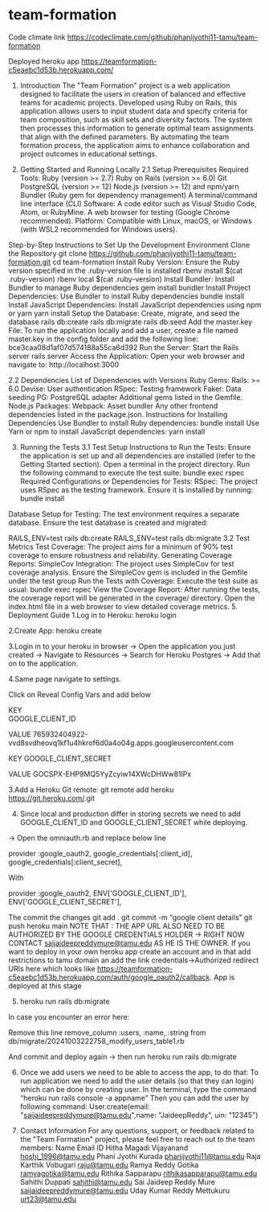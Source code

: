 # team-formation

Code climate link
https://codeclimate.com/github/phanijyothi11-tamu/team-formation

Deployed heroku app
https://teamformation-c5eaebc1d53b.herokuapp.com/

1. Introduction
The "Team Formation" project is a web application designed to facilitate the users in creation of balanced and effective teams for academic projects. Developed using Ruby on Rails, this application allows users to input student data and specify criteria for team composition, such as skill sets and diversity factors. The system then processes this information to generate optimal team assignments that align with the defined parameters. By automating the team formation process, the application aims to enhance collaboration and project outcomes in educational settings.

2. Getting Started and Running Locally
2.1 Setup
Prerequisites
Required Tools:
Ruby (version >= 2.7)
Ruby on Rails (version >= 6.0)
Git
PostgreSQL (version >= 12)
Node.js (version >= 12) and npm/yarn
Bundler (Ruby gem for dependency management)
A terminal/command line interface (CLI)
Software:
A code editor such as Visual Studio Code, Atom, or RubyMine.
A web browser for testing (Google Chrome recommended).
Platform:
Compatible with Linux, macOS, or Windows (with WSL2 recommended for Windows users).





Step-by-Step Instructions to Set Up the Development Environment
Clone the Repository
git clone https://github.com/phanijyothi11-tamu/team-formation.git
cd team-formation
Install Ruby Version: Ensure the Ruby version specified in the .ruby-version file is installed
rbenv install $(cat .ruby-version) 
rbenv local $(cat .ruby-version)
Install Bundler: Install Bundler to manage Ruby dependencies
gem install bundler
Install Project Dependencies: Use Bundler to install Ruby dependencies
bundle install
Install JavaScript Dependencies: Install JavaScript dependencies using npm or yarn
yarn install
Setup the Database: Create, migrate, and seed the database
rails db:create
rails db:migrate
rails db:seed
Add the master.key File: To run the application locally and add a user, create a file named master.key in the config folder and add the following line:
bce3caa08d1af07d574188a55ca6d392
Run the Server: Start the Rails server
rails server
Access the Application: Open your web browser and navigate to:
http://localhost:3000

2.2 Dependencies
List of Dependencies with Versions
Ruby Gems:
Rails: >= 6.0
Devise: User authentication
RSpec: Testing framework
Faker: Data seeding
PG: PostgreSQL adapter
Additional gems listed in the Gemfile.
Node.js Packages:
Webpack: Asset bundler
Any other frontend dependencies listed in the package.json.
Instructions for Installing Dependencies
Use Bundler to install Ruby dependencies:
bundle install
Use Yarn or npm to install JavaScript dependencies:
yarn install



3. Running the Tests
3.1 Test Setup
Instructions to Run the Tests:
Ensure the application is set up and all dependencies are installed (refer to the Getting Started section).
Open a terminal in the project directory.
Run the following command to execute the test suite:
bundle exec rspec
Required Configurations or Dependencies for Tests:
RSpec:
The project uses RSpec as the testing framework. Ensure it is installed by running:
bundle install

Database Setup for Testing:
The test environment requires a separate database. Ensure the test database is created and migrated:

RAILS_ENV=test rails db:create 
RAILS_ENV=test rails db:migrate
3.2 Test Metrics
Test Coverage:
The project aims for a minimum of 90% test coverage to ensure robustness and reliability.
Generating Coverage Reports:
SimpleCov Integration:
The project uses SimpleCov for test coverage analysis.
Ensure the SimpleCov gem is included in the Gemfile under the test group
Run the Tests with Coverage:
Execute the test suite as usual:
bundle exec rspec
View the Coverage Report:
After running the tests, the coverage report will be generated in the coverage/ directory.
Open the index.html file in a web browser to view detailed coverage metrics.
5. Deployment Guide
1.Log in to Heroku: heroku login

2.Create App: heroku create <app-name>

3.Login in to your heroku in browser -> Open the application you just created -> Navigate to Resources -> Search for Heroku Postgres -> Add that on to the application.

4.Same page navigate to settings.
   
   Click on Reveal Config Vars and add below 

   KEY                                 
   GOOGLE_CLIENT_ID 
    
   VALUE 
   765932404922-vvd8svdheovq1kf1u4hkrof6d0a4o04g.apps.googleusercontent.com

   KEY
   GOOGLE_CLIENT_SECRET

   VALUE
   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
          

3.Add a Heroku Git remote: git remote add heroku https://git.heroku.com/<app-name>.git

4. Since local and production differ in storing secrets we need to add GOOGLE_CLIENT_ID and GOOGLE_CLIENT_SECRET while deploying.

-> Open the omniauth.rb and replace below line 

provider :google_oauth2, google_credentials[:client_id], google_credentials[:client_secret],



With

provider :google_oauth2, ENV['GOOGLE_CLIENT_ID'], ENV['GOOGLE_CLIENT_SECRET'],

The commit the changes
git add .
git commit -m “google client details”
git push heroku main
NOTE THAT : THE APP URL ALSO NEED TO BE AUTHORIZED BY THE GOOGLE CREDENTIALS HOLDER -> RIGHT NOW CONTACT saijaideepreddymure@tamu.edu AS HE IS THE OWNER.
If you want to deploy in your own heroku app create an account and in that add restrictions to tamu domain an add the link credentials->Authorized redirect URIs here which looks like https://teamformation-c5eaebc1d53b.herokuapp.com/auth/google_oauth2/callback.
App is deployed at this stage

5. heroku run rails db:migrate 

In case you encounter an error here:

Remove this line     remove_column :users, :name, :string from db/migrate/20241003222758_modify_users_table1.rb

And commit and deploy again -> then run heroku run rails db:migrate

6. Once we add users we need to be able to access the app, to do that:
To run application we need to add the user details (so that they can login) which can be done by creating user.
In the terminal, type the command  “heroku run rails console -a appname”
Then you can add the user by following command:
User.create(email: "saijaideepreddymure@tamu.edu",name: "JaideepReddy", uin: "12345")



6. Contact Information
For any questions, support, or feedback related to the "Team Formation" project, please feel free to reach out to the team members:
Name
Email ID
Hitha Magadi Vijayanand
hoshi_1996@tamu.edu
Phani Jyothi Kurada
phanijyothi11@tamu.edu
Raja Karthik Vobugari
raju@tamu.edu
Ramya Reddy Gotika
ramyagotika@tamu.edu
Rithika Sapparapu
rithikasapparapu@tamu.edu
Sahithi Duppati
sahithi@tamu.edu
Sai Jaideep Reddy Mure
saijaideepreddymure@tamu.edu
Uday Kumar Reddy Mettukuru
urt23@tamu.edu





